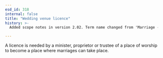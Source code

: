 ```yaml
---
esd_id: 318
internal: false
title: "Wedding venue licence"
history: >-
  Added scope notes in version 2.02. Term name changed from 'Marriage - registering a building of worship' to 'Marriage - registering a place of worship' in version 3.00. Name changed to 'Wedding venue licence' in version 4.00.

---
```


A licence is needed by a minister, proprietor or trustee of a place of worship to become a place where marriages can take place.

